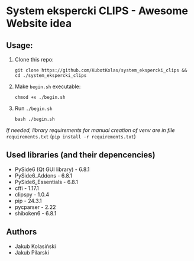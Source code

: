 # System ekspercki CLIPS - Awesome Website idea

## Usage:
1) Clone this repo:

   ```
   git clone https://github.com/KubotKolas/system_ekspercki_clips && cd ./system_ekspercki_clips
   ``` 
2) Make `begin.sh` executable:

   ```
   chmod +x ./begin.sh
   ```
3) Run `./begin.sh`
   ```
   bash ./begin.sh
   ```

_If needed, library requirements for manual creation of venv are in file_ `requirements.txt` (`pip install -r requirements.txt`)

## Used libraries (and their depencencies)
* PySide6 (Qt GUI library) - 6.8.1
* PySide6_Addons - 6.8.1
* PySide6_Essentials - 6.8.1
* cffi - 1.17.1
* clipspy - 1.0.4
* pip - 24.3.1
* pycparser - 2.22
* shiboken6 - 6.8.1

## Authors
* Jakub Kolasiński
* Jakub Pilarski
